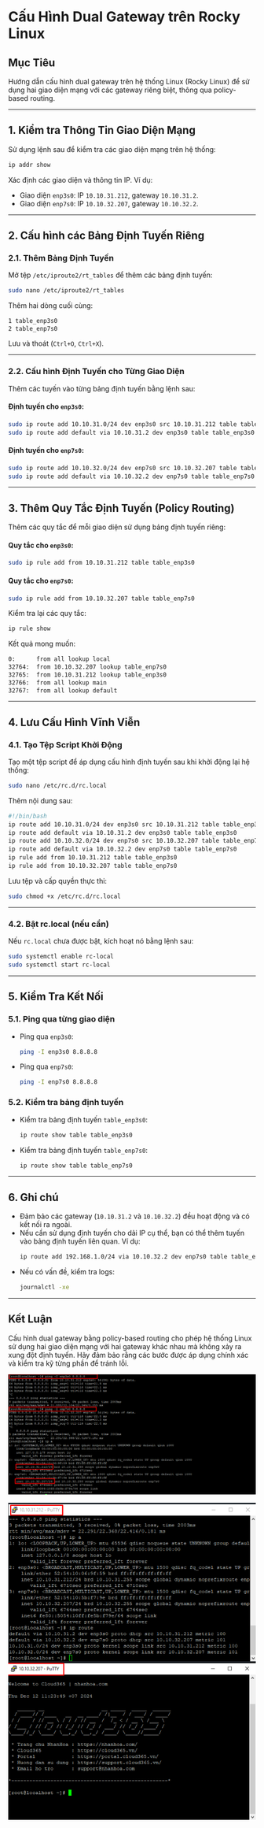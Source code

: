 # Cấu Hình Dual Gateway trên Rocky Linux

## Mục Tiêu
Hướng dẫn cấu hình dual gateway trên hệ thống Linux (Rocky Linux) để sử dụng hai giao diện mạng với các gateway riêng biệt, thông qua policy-based routing.

---

## **1. Kiểm tra Thông Tin Giao Diện Mạng**
Sử dụng lệnh sau để kiểm tra các giao diện mạng trên hệ thống:

```bash
ip addr show
```

Xác định các giao diện và thông tin IP. Ví dụ:
- Giao diện `enp3s0`: IP `10.10.31.212`, gateway `10.10.31.2`.
- Giao diện `enp7s0`: IP `10.10.32.207`, gateway `10.10.32.2`.

---

## **2. Cấu hình các Bảng Định Tuyến Riêng**

### **2.1. Thêm Bảng Định Tuyến**
Mở tệp `/etc/iproute2/rt_tables` để thêm các bảng định tuyến:

```bash
sudo nano /etc/iproute2/rt_tables
```

Thêm hai dòng cuối cùng:

```text
1 table_enp3s0
2 table_enp7s0
```

Lưu và thoát (`Ctrl+O`, `Ctrl+X`).

---

### **2.2. Cấu hình Định Tuyến cho Từng Giao Diện**
Thêm các tuyến vào từng bảng định tuyến bằng lệnh sau:

#### Định tuyến cho `enp3s0`:
```bash
sudo ip route add 10.10.31.0/24 dev enp3s0 src 10.10.31.212 table table_enp3s0
sudo ip route add default via 10.10.31.2 dev enp3s0 table table_enp3s0
```

#### Định tuyến cho `enp7s0`:
```bash
sudo ip route add 10.10.32.0/24 dev enp7s0 src 10.10.32.207 table table_enp7s0
sudo ip route add default via 10.10.32.2 dev enp7s0 table table_enp7s0
```

---

## **3. Thêm Quy Tắc Định Tuyến (Policy Routing)**
Thêm các quy tắc để mỗi giao diện sử dụng bảng định tuyến riêng:

#### Quy tắc cho `enp3s0`:
```bash
sudo ip rule add from 10.10.31.212 table table_enp3s0
```

#### Quy tắc cho `enp7s0`:
```bash
sudo ip rule add from 10.10.32.207 table table_enp7s0
```

Kiểm tra lại các quy tắc:
```bash
ip rule show
```

Kết quả mong muốn:
```text
0:      from all lookup local
32764:  from 10.10.32.207 lookup table_enp7s0
32765:  from 10.10.31.212 lookup table_enp3s0
32766:  from all lookup main
32767:  from all lookup default
```

---

## **4. Lưu Cấu Hình Vĩnh Viễn**

### **4.1. Tạo Tệp Script Khởi Động**
Tạo một tệp script để áp dụng cấu hình định tuyến sau khi khởi động lại hệ thống:

```bash
sudo nano /etc/rc.d/rc.local
```

Thêm nội dung sau:

```bash
#!/bin/bash
ip route add 10.10.31.0/24 dev enp3s0 src 10.10.31.212 table table_enp3s0
ip route add default via 10.10.31.2 dev enp3s0 table table_enp3s0
ip route add 10.10.32.0/24 dev enp7s0 src 10.10.32.207 table table_enp7s0
ip route add default via 10.10.32.2 dev enp7s0 table table_enp7s0
ip rule add from 10.10.31.212 table table_enp3s0
ip rule add from 10.10.32.207 table table_enp7s0
```

Lưu tệp và cấp quyền thực thi:
```bash
sudo chmod +x /etc/rc.d/rc.local
```

---

### **4.2. Bật rc.local (nếu cần)**
Nếu `rc.local` chưa được bật, kích hoạt nó bằng lệnh sau:
```bash
sudo systemctl enable rc-local
sudo systemctl start rc-local
```

---

## **5. Kiểm Tra Kết Nối**

### **5.1. Ping qua từng giao diện**
- Ping qua `enp3s0`:
  ```bash
  ping -I enp3s0 8.8.8.8
  ```
- Ping qua `enp7s0`:
  ```bash
  ping -I enp7s0 8.8.8.8
  ```

### **5.2. Kiểm tra bảng định tuyến**
- Kiểm tra bảng định tuyến `table_enp3s0`:
  ```bash
  ip route show table table_enp3s0
  ```
- Kiểm tra bảng định tuyến `table_enp7s0`:
  ```bash
  ip route show table table_enp7s0
  ```

---

## **6. Ghi chú**
- Đảm bảo các gateway (`10.10.31.2` và `10.10.32.2`) đều hoạt động và có kết nối ra ngoài.
- Nếu cần sử dụng định tuyến cho dải IP cụ thể, bạn có thể thêm tuyến vào bảng định tuyến liên quan. Ví dụ:
  ```bash
  ip route add 192.168.1.0/24 via 10.10.32.2 dev enp7s0 table table_enp7s0
  ```
- Nếu có vấn đề, kiểm tra logs:
  ```bash
  journalctl -xe
  ```

---

## Kết Luận
Cấu hình dual gateway bằng policy-based routing cho phép hệ thống Linux sử dụng hai giao diện mạng với hai gateway khác nhau mà không xảy ra xung đột định tuyến. Hãy đảm bảo rằng các bước được áp dụng chính xác và kiểm tra kỹ từng phần để tránh lỗi.

![Command Prompt](https://github.com/cuongnvvietis/NhanHoa/blob/main/Docs/Esxi/Picture/Network/Screenshot_268.png)

![Command Prompt](https://github.com/cuongnvvietis/NhanHoa/blob/main/Docs/Esxi/Picture/Network/Screenshot_269.png)


